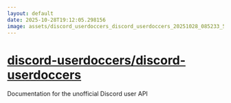 ```yaml
---
layout: default
date: 2025-10-28T19:12:05.298156
image: assets/discord_userdoccers_discord_userdoccers_20251028_085233_522_20251028_090825_93871d--20251028T100835444--cropped.png
---
```


# [discord-userdoccers/discord-userdoccers](https://github.com/discord-userdoccers/discord-userdoccers/)

Documentation for the unofficial Discord user API
